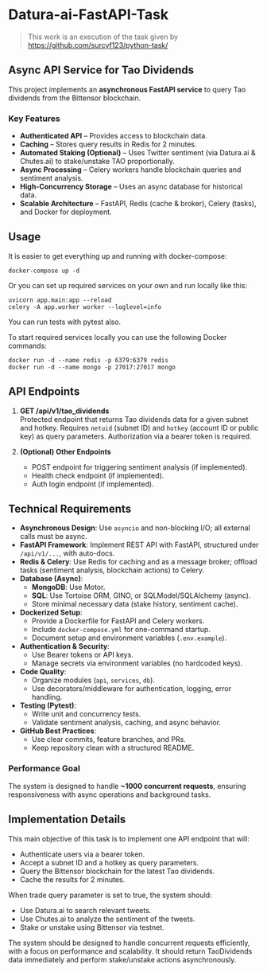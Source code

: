# Datura-ai-FastAPI-Task

> This work is an execution of the task given by https://github.com/surcyf123/python-task/

## Async API Service for Tao Dividends

This project implements an **asynchronous FastAPI service** to query Tao dividends from the Bittensor blockchain.

### Key Features

- **Authenticated API** – Provides access to blockchain data.
- **Caching** – Stores query results in Redis for 2 minutes.
- **Automated Staking (Optional)** – Uses Twitter sentiment (via Datura.ai & Chutes.ai) to stake/unstake TAO proportionally.
- **Async Processing** – Celery workers handle blockchain queries and sentiment analysis.
- **High-Concurrency Storage** – Uses an async database for historical data.
- **Scalable Architecture** – FastAPI, Redis (cache & broker), Celery (tasks), and Docker for deployment.

## Usage

It is easier to get everything up and running with docker-compose:

```console
docker-compose up -d
```

Or you can set up required services on your own and run locally like this:

```console
uvicorn app.main:app --reload
celery -A app.worker worker --loglevel=info
```

You can run tests with pytest also.

To start required services locally you can use the following Docker commands:

```console
docker run -d --name redis -p 6379:6379 redis
docker run -d --name mongo -p 27017:27017 mongo
```

## API Endpoints

1. **GET /api/v1/tao_dividends**  
   Protected endpoint that returns Tao dividends data for a given subnet and hotkey. Requires `netuid` (subnet ID) and `hotkey` (account ID or public key) as query parameters. Authorization via a bearer token is required.

2. **(Optional) Other Endpoints**
   - POST endpoint for triggering sentiment analysis (if implemented).
   - Health check endpoint (if implemented).
   - Auth login endpoint (if implemented).

## Technical Requirements

- **Asynchronous Design**: Use `asyncio` and non-blocking I/O; all external calls must be async.
- **FastAPI Framework**: Implement REST API with FastAPI, structured under `/api/v1/...`, with auto-docs.
- **Redis & Celery**: Use Redis for caching and as a message broker; offload tasks (sentiment analysis, blockchain actions) to Celery.
- **Database (Async)**:
  - **MongoDB**: Use Motor.
  - **SQL**: Use Tortoise ORM, GINO, or SQLModel/SQLAlchemy (async).
  - Store minimal necessary data (stake history, sentiment cache).
- **Dockerized Setup**:
  - Provide a Dockerfile for FastAPI and Celery workers.
  - Include `docker-compose.yml` for one-command startup.
  - Document setup and environment variables (`.env.example`).
- **Authentication & Security**:
  - Use Bearer tokens or API keys.
  - Manage secrets via environment variables (no hardcoded keys).
- **Code Quality**:
  - Organize modules (`api`, `services`, `db`).
  - Use decorators/middleware for authentication, logging, error handling.
- **Testing (Pytest)**:
  - Write unit and concurrency tests.
  - Validate sentiment analysis, caching, and async behavior.
- **GitHub Best Practices**:
  - Use clear commits, feature branches, and PRs.
  - Keep repository clean with a structured README.

### Performance Goal

The system is designed to handle **~1000 concurrent requests**, ensuring responsiveness with async operations and background tasks.

## Implementation Details

This main objective of this task is to implement one API endpoint that will:

- Authenticate users via a bearer token.
- Accept a subnet ID and a hotkey as query parameters.
- Query the Bittensor blockchain for the latest Tao dividends.
- Cache the results for 2 minutes.

When trade query parameter is set to true, the system should:

- Use Datura.ai to search relevant tweets.
- Use Chutes.ai to analyze the sentiment of the tweets.
- Stake or unstake using Bittensor via testnet.

The system should be designed to handle concurrent requests efficiently, with a focus on performance and scalability. It should return TaoDividends data immediately and perform stake/unstake actions asynchronously.
